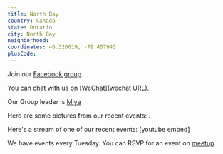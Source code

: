 ```yaml
---
title: North Bay
country: Canada
state: Ontario
city: North Bay
neighborhood: 
coordinates: 46.320019, -79.457943
plusCode:
---
```

Join our [Facebook group](https://www.facebook.com/groups/free.code.camp.north.bay).

You can chat with us on [WeChat](wechat URL).

Our Group leader is [Miya](freecodecamp.org/miya)

Here are some pictures from our recent events:
![]().

Here's a stream of one of our recent events:
[youtube embed]

We have events every Tuesday. You can RSVP for an event on [meetup](meetupurl).

